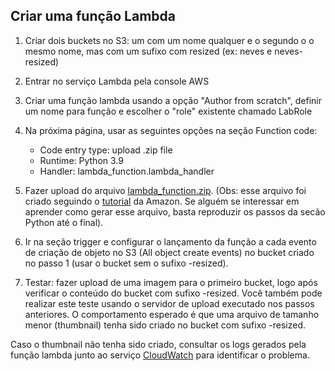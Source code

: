 
## Criar uma função Lambda

1. Criar dois buckets no S3: um com um nome qualquer e o segundo o o mesmo nome, mas com um sufixo com resized (ex: neves e neves-resized)
2. Entrar no serviço Lambda pela console AWS
3. Criar uma função lambda usando a opção "Author from scratch", definir um nome para função
e escolher o "role" existente chamado LabRole
6. Na próxima página, usar as seguintes opções na seção Function code:

   - Code entry type: upload .zip file
   - Runtime: Python 3.9
   - Handler: lambda_function.lambda_handler

7. Fazer upload do arquivo [lambda_function.zip](https://drive.google.com/uc?id=1dK9Al1XuyhF8dkCl5gqjSFY2vtsAhaa5&export=download). (Obs: esse arquivo foi criado seguindo o [tutorial](https://docs.aws.amazon.com/lambda/latest/dg/with-s3-tutorial.html#with-s3-tutorial-create-function-package) da Amazon. Se alguém se interessar em aprender como gerar esse arquivo, basta reproduzir os passos da secão Python até o final).

8. Ir na seção trigger e configurar o lançamento da função a cada evento de criação de objeto no S3 (All object create events) no bucket criado no passo 1 (usar o bucket sem o sufixo -resized).

9. Testar: fazer upload de uma imagem para o primeiro bucket, logo após verificar o conteúdo do bucket com sufixo -resized. Você também pode realizar este teste usando o servidor de upload executado nos passos anteriores. O comportamento esperado é que uma arquivo de tamanho menor (thumbnail) tenha sido criado no bucket com sufixo -resized.

Caso o thumbnail não tenha sido criado, consultar os logs gerados pela função lambda junto ao serviço [CloudWatch](https://console.aws.amazon.com/cloudwatch/home?region=us-east-1#logsV2:log-groups) para identificar o problema.


